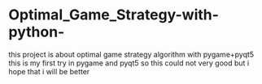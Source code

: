 # Optimal_Game_Strategy-with-python-
this project is about optimal game strategy algorithm with pygame+pyqt5
this is my first try in pygame and pyqt5 so this could not very good 
but i hope that i will be better
